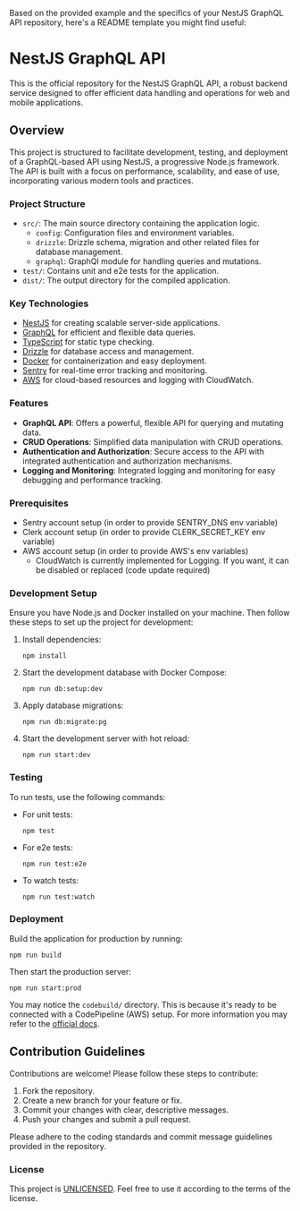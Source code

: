Based on the provided example and the specifics of your NestJS GraphQL API repository, here's a README template you might find useful:

# NestJS GraphQL API

This is the official repository for the NestJS GraphQL API, a robust backend service designed to offer efficient data handling and operations for web and mobile applications.

## Overview

This project is structured to facilitate development, testing, and deployment of a GraphQL-based API using NestJS, a progressive Node.js framework. The API is built with a focus on performance, scalability, and ease of use, incorporating various modern tools and practices.

### Project Structure

- `src/`: The main source directory containing the application logic.
  - `config`: Configuration files and environment variables.
  - `drizzle`: Drizzle schema, migration and other related files for database management.
  - `graphql`: GraphQl module for handling queries and mutations.
- `test/`: Contains unit and e2e tests for the application.
- `dist/`: The output directory for the compiled application.

### Key Technologies

- [NestJS](https://nestjs.com/) for creating scalable server-side applications.
- [GraphQL](https://graphql.org/) for efficient and flexible data queries.
- [TypeScript](https://www.typescriptlang.org/) for static type checking.
- [Drizzle](https://orm.drizzle.team/docs/overview) for database access and management.
- [Docker](https://www.docker.com/) for containerization and easy deployment.
- [Sentry](https://docs.sentry.io/) for real-time error tracking and monitoring.
- [AWS](https://docs.aws.amazon.com/) for cloud-based resources and logging with CloudWatch.

### Features

- **GraphQL API**: Offers a powerful, flexible API for querying and mutating data.
- **CRUD Operations**: Simplified data manipulation with CRUD operations.
- **Authentication and Authorization**: Secure access to the API with integrated authentication and authorization mechanisms.
- **Logging and Monitoring**: Integrated logging and monitoring for easy debugging and performance tracking.

### Prerequisites

- Sentry account setup (in order to provide SENTRY_DNS env variable)
- Clerk account setup (in order to provide CLERK_SECRET_KEY env variable)
- AWS account setup (in order to provide AWS's env variables)
    - CloudWatch is currently implemented for Logging. If you want, it can be disabled or replaced (code update required)

### Development Setup

Ensure you have Node.js and Docker installed on your machine. Then follow these steps to set up the project for development:

1. Install dependencies:
    ```
    npm install
    ```
2. Start the development database with Docker Compose:
    ```
    npm run db:setup:dev
    ```
3. Apply database migrations:
    ```
    npm run db:migrate:pg
    ```
4. Start the development server with hot reload:
    ```
    npm run start:dev
    ```

### Testing

To run tests, use the following commands:

- For unit tests:
    ```
    npm test
    ```
- For e2e tests:
    ```
    npm run test:e2e
    ```
- To watch tests:
    ```
    npm run test:watch
    ```

### Deployment

Build the application for production by running:

```
npm run build
```

Then start the production server:

```
npm run start:prod
```

You may notice the `codebuild/` directory. This is because it's ready to be connected with a CodePipeline (AWS) setup. For more information you may refer to the [official docs](https://docs.aws.amazon.com/codepipeline/).

## Contribution Guidelines

Contributions are welcome! Please follow these steps to contribute:

1. Fork the repository.
2. Create a new branch for your feature or fix.
3. Commit your changes with clear, descriptive messages.
4. Push your changes and submit a pull request.

Please adhere to the coding standards and commit message guidelines provided in the repository.

### License

This project is [UNLICENSED](LICENSE). Feel free to use it according to the terms of the license.
